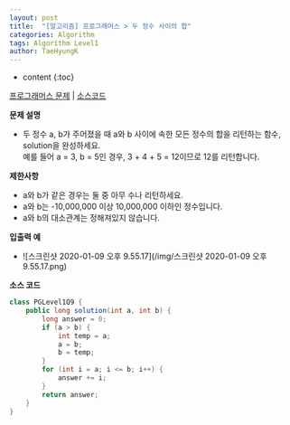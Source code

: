 ```yaml
---
layout: post
title:  "[알고리즘] 프로그래머스 > 두 정수 사이의 합"
categories: Algorithm
tags: Algorithm Level1
author: TaeHyungK
---
```


* content
{:toc}

[프로그래머스 문제](https://programmers.co.kr/learn/courses/30/lessons/12912) | [소스코드](https://github.com/TaeHyungK/algorithm/blob/master/src/programmers/level1/PGLevel1Q9.java) 

**문제 설명**

  - 두 정수 a, b가 주어졌을 때 a와 b 사이에 속한 모든 정수의 합을 리턴하는 함수, solution을 완성하세요.
    <br>예를 들어 a = 3, b = 5인 경우, 3 + 4 + 5 = 12이므로 12를 리턴합니다.

**제한사항**

 - a와 b가 같은 경우는 둘 중 아무 수나 리턴하세요.
 - a와 b는 -10,000,000 이상 10,000,000 이하인 정수입니다.
 - a와 b의 대소관계는 정해져있지 않습니다.



**입출력 예**
- ![스크린샷 2020-01-09 오후 9.55.17](/img/스크린샷 2020-01-09 오후 9.55.17.png)

**소스 코드**

```java
class PGLevel1Q9 {
    public long solution(int a, int b) {
        long answer = 0;
        if (a > b) {
            int temp = a;
            a = b;
            b = temp;
        }
        for (int i = a; i <= b; i++) {
            answer += i;
        }
        return answer;
    }
}
```